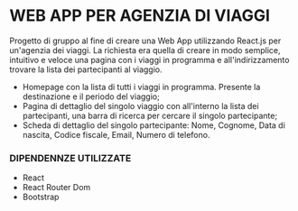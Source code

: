 # WEB APP PER AGENZIA DI VIAGGI

Progetto di gruppo al fine di creare una Web App utilizzando React.js per un'agenzia dei viaggi. 
La richiesta era quella di creare in modo semplice, intuitivo e veloce una pagina con i viaggi in programma e all'indirizzamento trovare la lista dei partecipanti al viaggio.

- Homepage con la lista di tutti i viaggi in programma. Presente la destinazione e il periodo del viaggio;
- Pagina di dettaglio del singolo viaggio con all'interno la lista dei partecipanti, una barra di ricerca per cercare il singolo partecipante;
- Scheda di dettaglio del singolo partecipante: Nome, Cognome, Data di nascita, Codice fiscale, Email, Numero di telefono.

### DIPENDENNZE UTILIZZATE

- React
- React Router Dom
- Bootstrap
